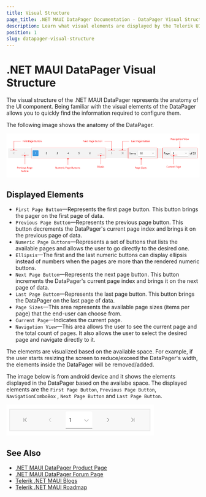 ```yaml
---
title: Visual Structure
page_title: .NET MAUI DataPager Documentation - DataPager Visual Structure
description: Learn what visual elements are displayed by the Telerik UI for .NET MAUI DataPager, and see how these elements build the visual structure of the control.
position: 1
slug: datapager-visual-structure
---
```


# .NET MAUI DataPager Visual Structure

The visual structure of the .NET MAUI DataPager represents the anatomy of the UI component. Being familiar with the visual elements of the DataPager allows you to quickly find the information required to configure them.

The following image shows the anatomy of the DataPager.

![.NET MAUI DataPager Visual Structure](images/datapager-visual-structure.png "Visual elements of DataPager control")

## Displayed Elements

- `First Page Button`&mdash;Represents the first page button. This button brings the pager on the first page of data.
- `Previous Page Button`&mdash;Represents the previous page button. This button decrements the DataPager's current page index and brings it on the previous page of data.
- `Numeric Page Buttons`&mdash;Represents a set of buttons that lists the available pages and allows the user to go directly to the desired one.
- `Ellipsis`&mdash;The first and the last numeric buttons can display ellipsis instead of numbers when the pages are more than the rendered numeric buttons.
- `Next Page Button`&mdash;Represents the next page button. This button increments the DataPager's current page index and brings it on the next page of data.
- `Last Page Button`&mdash;Represents the last page button. This button brings the DataPager on the last page of data.
- `Page Sizes`&mdash;This area represents the available page sizes (items per page) that the end-user can choose from.
- `Current Page`&mdash;Indicates the current page.
- `Navigation View`&mdash;This area allows the user to see the current page and the total count of pages. It also allows the user to select the desired page and navigate directly to it.

The elements are visualized based on the available space. For example, if the user starts resizing the screen to reduce/exceed the DataPager's width, the elements inside the DataPager will be removed/added. 

The image below is from android device and it shows the elements displayed in the DataPager based on the availabe space. 
The displayed elements are the `First Page Button`, `Previous Page Button`, `NavigationComboBox` , `Next Page Button` and `Last Page Button`.

![.NET MAUI DataPager Mobile](images/datapager-mobile-representation.png)

## See Also

- [.NET MAUI DataPager Product Page](https://www.telerik.com/maui-ui/datapager)
- [.NET MAUI DataPager Forum Page](https://www.telerik.com/forums/maui?tagId=2057)
- [Telerik .NET MAUI Blogs](https://www.telerik.com/blogs/mobile-net-maui)
- [Telerik .NET MAUI Roadmap](https://www.telerik.com/support/whats-new/maui-ui/roadmap)